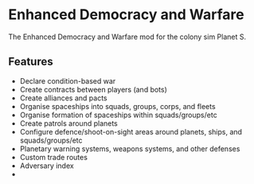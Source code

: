 # Enhanced Democracy and Warfare
The Enhanced Democracy and Warfare mod for the colony sim Planet S.

## Features
- Declare condition-based war
- Create contracts between players (and bots)
- Create alliances and pacts
- Organise spaceships into squads, groups, corps, and fleets
- Organise formation of spaceships within squads/groups/etc
- Create patrols around planets
- Configure defence/shoot-on-sight areas around planets, ships, and squads/groups/etc
- Planetary warning systems, weapons systems, and other defenses
- Custom trade routes
- Adversary index
-  

